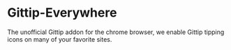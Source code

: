 Gittip-Everywhere
=================

The unofficial Gittip addon for the chrome browser, we enable Gittip tipping icons on many of your favorite sites.
